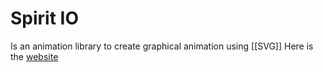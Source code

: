# Spirit IO
Is an animation library to create graphical animation using [[SVG]]
Here is the [website](https://spiritapp.io/)

